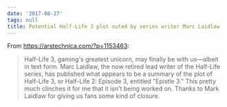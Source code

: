 ```yaml
---
date: '2017-08-27'
tags: null
title: Potential Half-Life 3 plot outed by series writer Marc Laidlaw
---
```


From https://arstechnica.com/?p=1153463:

>Half-Life 3, gaming's greatest unicorn, may finally be with us—albeit in text form. Marc Laidlaw, the now retired lead writer of the Half-Life series, has published what appears to be a summary of the plot of Half-Life 3, or Half-Life 2: Episode 3, entitled "Epistle 3." This pretty much clinches it for me that it isn't being worked on. Thanks to Mark Laidlaw for giving us fans some kind of closure.

